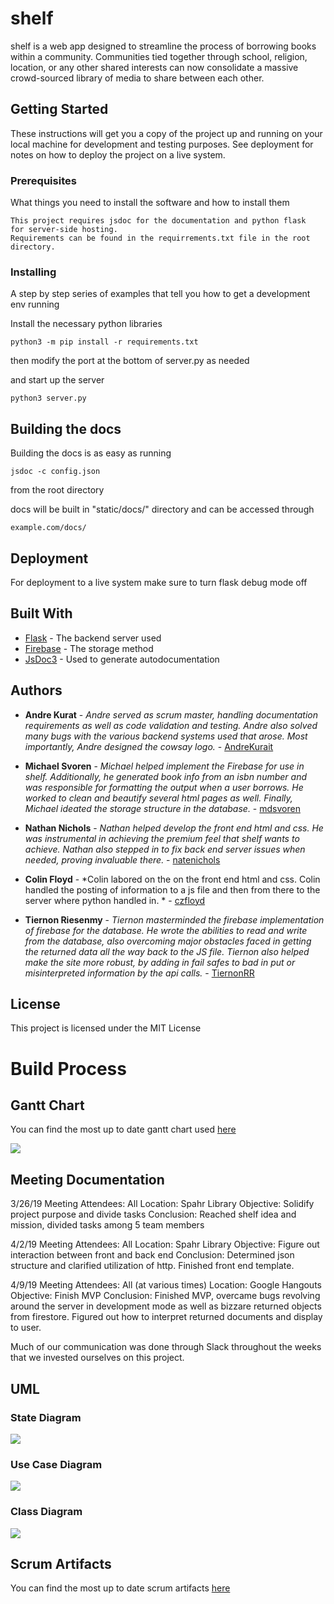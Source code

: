 # shelf

shelf is a web app designed to streamline the process of borrowing books within a community. Communities tied together through school, religion, location, or any other shared interests can now consolidate a massive crowd-sourced library of media to share between each other.

## Getting Started

These instructions will get you a copy of the project up and running on your local machine for development and testing purposes. See deployment for notes on how to deploy the project on a live system.

### Prerequisites

What things you need to install the software and how to install
them

```
This project requires jsdoc for the documentation and python flask
for server-side hosting.
Requirements can be found in the requirrements.txt file in the root directory.
```

### Installing

A step by step series of examples that tell you how to get a development env running

Install the necessary python libraries

```
python3 -m pip install -r requirements.txt
```

then modify the port at the bottom of server.py as needed

and start up the server

```
python3 server.py
```

## Building the docs

Building the docs is as easy as running

```
jsdoc -c config.json
```

from the root directory

docs will be built in "static/docs/" directory and can be accessed through

```
example.com/docs/
```

## Deployment

For deployment to a live system make sure to turn flask debug mode off

## Built With

* [Flask](http://flask.pocoo.org) - The backend server used
* [Firebase](https://firebase.google.com/docs/) - The storage method
* [JsDoc3](http://usejsdoc.org) - Used to generate autodocumentation

## Authors

* **Andre Kurat** - *Andre
served as scrum master, handling documentation requirements as well as code validation and testing. Andre also solved many bugs with the various backend systems used that arose. Most importantly, Andre designed the cowsay logo.* - [AndreKurait](https://github.com/AndreKurait)

* **Michael Svoren** - *Michael helped implement the Firebase for use in shelf. Additionally, he generated book info from an isbn number and was responsible for formatting the output when a user borrows. He worked to clean and beautify several html pages as well. Finally, Michael ideated the storage structure in the database.* - [mdsvoren](https://github.com/mdsvoren)

* **Nathan Nichols** - *Nathan helped develop the front end html and css. He was instrumental in achieving the premium feel that shelf wants to achieve. Nathan also stepped in to fix back end server issues when needed, proving invaluable there.* - [natenichols](https://github.com/natenichols)

* **Colin Floyd** - *Colin labored on the on the front end html and css. Colin handled the posting of information to a js file and then from there to the server where python handled in. * - [czfloyd](https://github.com/czfloyd)

* **Tiernon Riesenmy** - *Tiernon masterminded the firebase implementation of firebase for the database. He wrote the abilities to read and write from the database, also overcoming major obstacles faced in getting the returned data all the way back to the JS file. Tiernon also helped make the site more robust, by adding in fail safes to bad in put or misinterpreted information by the api calls.* - [TiernonRR](https://github.com/TiernonRR)

## License

This project is licensed under the MIT License

# Build Process


## Gantt Chart

You can find the most up to date gantt chart used [here](https://docs.google.com/spreadsheets/d/1LpeLnEP7ImVL90qSGQHIsktWfbXGHQE5Drwao6LR-2w/edit?usp=sharing)

![](gantt.png)

## Meeting Documentation

3/26/19
Meeting Attendees: All
Location: Spahr Library
Objective: Solidify project purpose and divide tasks
Conclusion: Reached shelf idea and mission, divided tasks among 5 team members

4/2/19
Meeting Attendees: All
Location: Spahr Library
Objective: Figure out interaction between front and back end
Conclusion: Determined json structure and clarified utilization of http. Finished front end template.

4/9/19
Meeting Attendees: All (at various times)
Location: Google Hangouts
Objective: Finish MVP
Conclusion: Finished MVP, overcame bugs revolving around the server in development mode as well as bizzare returned objects from firestore. Figured out how to interpret returned documents and display to user.

Much of our communication was done through Slack throughout the weeks that we invested ourselves on this project.

## UML

### State Diagram

![](uml-State.png)

### Use Case Diagram

![](uml-useCase.png)

### Class Diagram

![](uml-class.png)

## Scrum Artifacts

You can find the most up to date scrum artifacts [here]()

